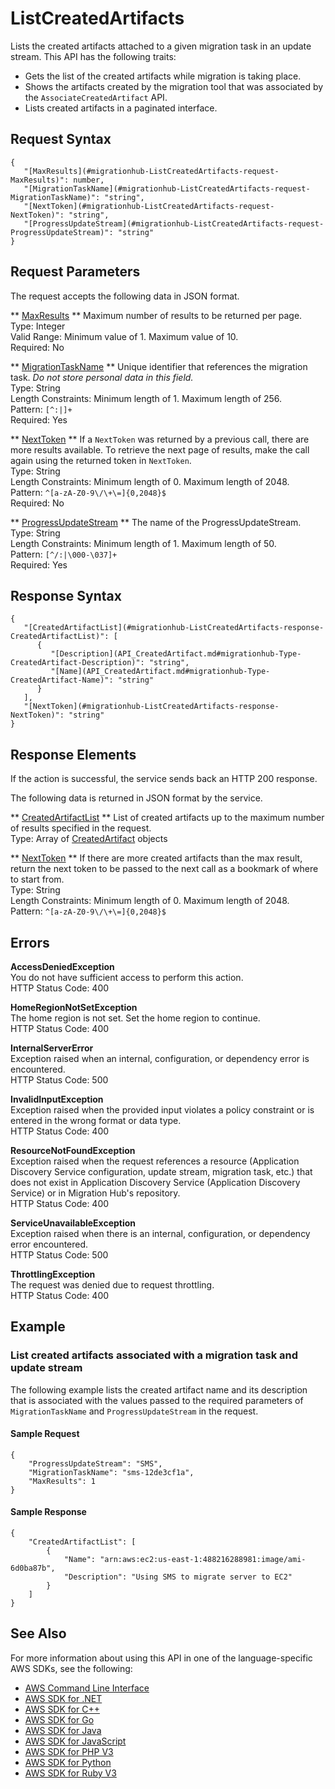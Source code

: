 # ListCreatedArtifacts<a name="API_ListCreatedArtifacts"></a>

Lists the created artifacts attached to a given migration task in an update stream\. This API has the following traits:
+ Gets the list of the created artifacts while migration is taking place\.
+ Shows the artifacts created by the migration tool that was associated by the `AssociateCreatedArtifact` API\. 
+ Lists created artifacts in a paginated interface\. 

## Request Syntax<a name="API_ListCreatedArtifacts_RequestSyntax"></a>

```
{
   "[MaxResults](#migrationhub-ListCreatedArtifacts-request-MaxResults)": number,
   "[MigrationTaskName](#migrationhub-ListCreatedArtifacts-request-MigrationTaskName)": "string",
   "[NextToken](#migrationhub-ListCreatedArtifacts-request-NextToken)": "string",
   "[ProgressUpdateStream](#migrationhub-ListCreatedArtifacts-request-ProgressUpdateStream)": "string"
}
```

## Request Parameters<a name="API_ListCreatedArtifacts_RequestParameters"></a>

The request accepts the following data in JSON format\.

 ** [MaxResults](#API_ListCreatedArtifacts_RequestSyntax) **   <a name="migrationhub-ListCreatedArtifacts-request-MaxResults"></a>
Maximum number of results to be returned per page\.  
Type: Integer  
Valid Range: Minimum value of 1\. Maximum value of 10\.  
Required: No

 ** [MigrationTaskName](#API_ListCreatedArtifacts_RequestSyntax) **   <a name="migrationhub-ListCreatedArtifacts-request-MigrationTaskName"></a>
Unique identifier that references the migration task\. *Do not store personal data in this field\.*   
Type: String  
Length Constraints: Minimum length of 1\. Maximum length of 256\.  
Pattern: `[^:|]+`   
Required: Yes

 ** [NextToken](#API_ListCreatedArtifacts_RequestSyntax) **   <a name="migrationhub-ListCreatedArtifacts-request-NextToken"></a>
If a `NextToken` was returned by a previous call, there are more results available\. To retrieve the next page of results, make the call again using the returned token in `NextToken`\.  
Type: String  
Length Constraints: Minimum length of 0\. Maximum length of 2048\.  
Pattern: `^[a-zA-Z0-9\/\+\=]{0,2048}$`   
Required: No

 ** [ProgressUpdateStream](#API_ListCreatedArtifacts_RequestSyntax) **   <a name="migrationhub-ListCreatedArtifacts-request-ProgressUpdateStream"></a>
The name of the ProgressUpdateStream\.   
Type: String  
Length Constraints: Minimum length of 1\. Maximum length of 50\.  
Pattern: `[^/:|\000-\037]+`   
Required: Yes

## Response Syntax<a name="API_ListCreatedArtifacts_ResponseSyntax"></a>

```
{
   "[CreatedArtifactList](#migrationhub-ListCreatedArtifacts-response-CreatedArtifactList)": [ 
      { 
         "[Description](API_CreatedArtifact.md#migrationhub-Type-CreatedArtifact-Description)": "string",
         "[Name](API_CreatedArtifact.md#migrationhub-Type-CreatedArtifact-Name)": "string"
      }
   ],
   "[NextToken](#migrationhub-ListCreatedArtifacts-response-NextToken)": "string"
}
```

## Response Elements<a name="API_ListCreatedArtifacts_ResponseElements"></a>

If the action is successful, the service sends back an HTTP 200 response\.

The following data is returned in JSON format by the service\.

 ** [CreatedArtifactList](#API_ListCreatedArtifacts_ResponseSyntax) **   <a name="migrationhub-ListCreatedArtifacts-response-CreatedArtifactList"></a>
List of created artifacts up to the maximum number of results specified in the request\.  
Type: Array of [CreatedArtifact](API_CreatedArtifact.md) objects

 ** [NextToken](#API_ListCreatedArtifacts_ResponseSyntax) **   <a name="migrationhub-ListCreatedArtifacts-response-NextToken"></a>
If there are more created artifacts than the max result, return the next token to be passed to the next call as a bookmark of where to start from\.  
Type: String  
Length Constraints: Minimum length of 0\. Maximum length of 2048\.  
Pattern: `^[a-zA-Z0-9\/\+\=]{0,2048}$` 

## Errors<a name="API_ListCreatedArtifacts_Errors"></a>

 **AccessDeniedException**   
You do not have sufficient access to perform this action\.  
HTTP Status Code: 400

 **HomeRegionNotSetException**   
The home region is not set\. Set the home region to continue\.  
HTTP Status Code: 400

 **InternalServerError**   
Exception raised when an internal, configuration, or dependency error is encountered\.  
HTTP Status Code: 500

 **InvalidInputException**   
Exception raised when the provided input violates a policy constraint or is entered in the wrong format or data type\.  
HTTP Status Code: 400

 **ResourceNotFoundException**   
Exception raised when the request references a resource \(Application Discovery Service configuration, update stream, migration task, etc\.\) that does not exist in Application Discovery Service \(Application Discovery Service\) or in Migration Hub's repository\.  
HTTP Status Code: 400

 **ServiceUnavailableException**   
Exception raised when there is an internal, configuration, or dependency error encountered\.  
HTTP Status Code: 500

 **ThrottlingException**   
The request was denied due to request throttling\.  
HTTP Status Code: 400

## Example<a name="API_ListCreatedArtifacts_Examples"></a>

### List created artifacts associated with a migration task and update stream<a name="API_ListCreatedArtifacts_Example_1"></a>

The following example lists the created artifact name and its description that is associated with the values passed to the required parameters of `MigrationTaskName` and `ProgressUpdateStream` in the request\.

#### Sample Request<a name="API_ListCreatedArtifacts_Example_1_Request"></a>

```
{
    "ProgressUpdateStream": "SMS", 
    "MigrationTaskName": "sms-12de3cf1a", 
    "MaxResults": 1
}
```

#### Sample Response<a name="API_ListCreatedArtifacts_Example_1_Response"></a>

```
{
    "CreatedArtifactList": [
        {
            "Name": "arn:aws:ec2:us-east-1:488216288981:image/ami-6d0ba87b", 
            "Description": "Using SMS to migrate server to EC2"
        }
    ]
}
```

## See Also<a name="API_ListCreatedArtifacts_SeeAlso"></a>

For more information about using this API in one of the language\-specific AWS SDKs, see the following:
+  [AWS Command Line Interface](https://docs.aws.amazon.com/goto/aws-cli/AWSMigrationHub-2017-05-31/ListCreatedArtifacts) 
+  [AWS SDK for \.NET](https://docs.aws.amazon.com/goto/DotNetSDKV3/AWSMigrationHub-2017-05-31/ListCreatedArtifacts) 
+  [AWS SDK for C\+\+](https://docs.aws.amazon.com/goto/SdkForCpp/AWSMigrationHub-2017-05-31/ListCreatedArtifacts) 
+  [AWS SDK for Go](https://docs.aws.amazon.com/goto/SdkForGoV1/AWSMigrationHub-2017-05-31/ListCreatedArtifacts) 
+  [AWS SDK for Java](https://docs.aws.amazon.com/goto/SdkForJava/AWSMigrationHub-2017-05-31/ListCreatedArtifacts) 
+  [AWS SDK for JavaScript](https://docs.aws.amazon.com/goto/AWSJavaScriptSDK/AWSMigrationHub-2017-05-31/ListCreatedArtifacts) 
+  [AWS SDK for PHP V3](https://docs.aws.amazon.com/goto/SdkForPHPV3/AWSMigrationHub-2017-05-31/ListCreatedArtifacts) 
+  [AWS SDK for Python](https://docs.aws.amazon.com/goto/boto3/AWSMigrationHub-2017-05-31/ListCreatedArtifacts) 
+  [AWS SDK for Ruby V3](https://docs.aws.amazon.com/goto/SdkForRubyV3/AWSMigrationHub-2017-05-31/ListCreatedArtifacts) 